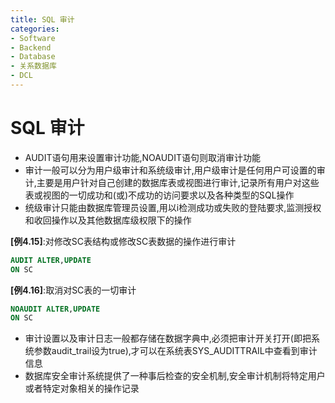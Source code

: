```yaml
---
title: SQL 审计
categories:
- Software
- Backend
- Database
- 关系数据库
- DCL
---
```

# SQL 审计

- AUDIT语句用来设置审计功能,NOAUDIT语句则取消审计功能
- 审计一般可以分为用户级审计和系统级审计,用户级审计是任何用户可设置的审计,主要是用户针对自己创建的数据库表或视图进行审计,记录所有用户对这些表或视图的一切成功和(或)不成功的访问要求以及各种类型的SQL操作
- 统级审计只能由数据库管理员设置,用以i检测成功或失败的登陆要求,监测授权和收回操作以及其他数据库级权限下的操作

**[例4.15]**:对修改SC表结构或修改SC表数据的操作进行审计

```sql
AUDIT ALTER,UPDATE
ON SC
```

**[例4.16]**:取消对SC表的一切审计

```sql
NOAUDIT ALTER,UPDATE
ON SC
```

- 审计设置以及审计日志一般都存储在数据字典中,必须把审计开关打开(即把系统参数audit_trail设为true),才可以在系统表SYS_AUDITTRAIL中查看到审计信息
- 数据库安全审计系统提供了一种事后检查的安全机制,安全审计机制将特定用户或者特定对象相关的操作记录

